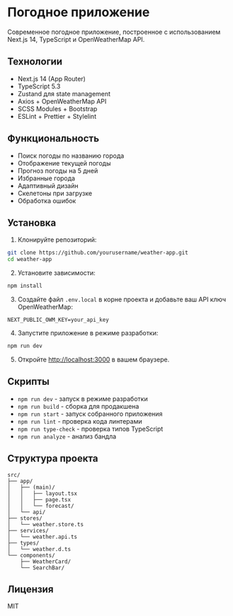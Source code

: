 # Погодное приложение

Современное погодное приложение, построенное с использованием Next.js 14, TypeScript и OpenWeatherMap API.

## Технологии

- Next.js 14 (App Router)
- TypeScript 5.3
- Zustand для state management
- Axios + OpenWeatherMap API
- SCSS Modules + Bootstrap
- ESLint + Prettier + Stylelint

## Функциональность

- Поиск погоды по названию города
- Отображение текущей погоды
- Прогноз погоды на 5 дней
- Избранные города
- Адаптивный дизайн
- Скелетоны при загрузке
- Обработка ошибок

## Установка

1. Клонируйте репозиторий:

```bash
git clone https://github.com/yourusername/weather-app.git
cd weather-app
```

2. Установите зависимости:

```bash
npm install
```

3. Создайте файл `.env.local` в корне проекта и добавьте ваш API ключ OpenWeatherMap:

```
NEXT_PUBLIC_OWM_KEY=your_api_key
```

4. Запустите приложение в режиме разработки:

```bash
npm run dev
```

5. Откройте [http://localhost:3000](http://localhost:3000) в вашем браузере.

## Скрипты

- `npm run dev` - запуск в режиме разработки
- `npm run build` - сборка для продакшена
- `npm run start` - запуск собранного приложения
- `npm run lint` - проверка кода линтерами
- `npm run type-check` - проверка типов TypeScript
- `npm run analyze` - анализ бандла

## Структура проекта

```
src/
├── app/
│   ├── (main)/
│   │   ├── layout.tsx
│   │   ├── page.tsx
│   │   └── forecast/
│   └── api/
├── stores/
│   └── weather.store.ts
├── services/
│   └── weather.api.ts
├── types/
│   └── weather.d.ts
└── components/
    ├── WeatherCard/
    └── SearchBar/
```

## Лицензия

MIT
